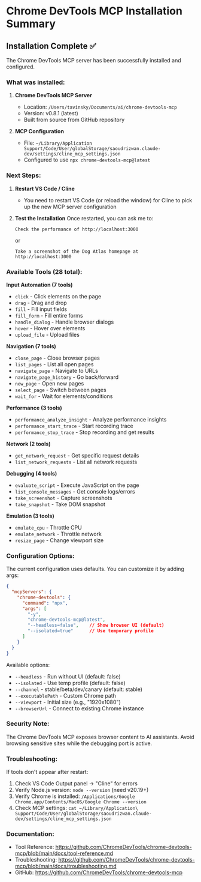 # Chrome DevTools MCP Installation Summary

## Installation Complete ✅

The Chrome DevTools MCP server has been successfully installed and configured.

### What was installed:

1. **Chrome DevTools MCP Server** 
   - Location: `/Users/tavinsky/Documents/ai/chrome-devtools-mcp`
   - Version: v0.8.1 (latest)
   - Built from source from GitHub repository

2. **MCP Configuration**
   - File: `~/Library/Application Support/Code/User/globalStorage/saoudrizwan.claude-dev/settings/cline_mcp_settings.json`
   - Configured to use `npx chrome-devtools-mcp@latest`

### Next Steps:

1. **Restart VS Code / Cline**
   - You need to restart VS Code (or reload the window) for Cline to pick up the new MCP server configuration

2. **Test the Installation**
   Once restarted, you can ask me to:
   ```
   Check the performance of http://localhost:3000
   ```
   or
   ```
   Take a screenshot of the Dog Atlas homepage at http://localhost:3000
   ```

### Available Tools (28 total):

**Input Automation (7 tools)**
- `click` - Click elements on the page
- `drag` - Drag and drop
- `fill` - Fill input fields
- `fill_form` - Fill entire forms
- `handle_dialog` - Handle browser dialogs
- `hover` - Hover over elements
- `upload_file` - Upload files

**Navigation (7 tools)**
- `close_page` - Close browser pages
- `list_pages` - List all open pages
- `navigate_page` - Navigate to URLs
- `navigate_page_history` - Go back/forward
- `new_page` - Open new pages
- `select_page` - Switch between pages
- `wait_for` - Wait for elements/conditions

**Performance (3 tools)**
- `performance_analyze_insight` - Analyze performance insights
- `performance_start_trace` - Start recording trace
- `performance_stop_trace` - Stop recording and get results

**Network (2 tools)**
- `get_network_request` - Get specific request details
- `list_network_requests` - List all network requests

**Debugging (4 tools)**
- `evaluate_script` - Execute JavaScript on the page
- `list_console_messages` - Get console logs/errors
- `take_screenshot` - Capture screenshots
- `take_snapshot` - Take DOM snapshot

**Emulation (3 tools)**
- `emulate_cpu` - Throttle CPU
- `emulate_network` - Throttle network
- `resize_page` - Change viewport size

### Configuration Options:

The current configuration uses defaults. You can customize it by adding args:

```json
{
  "mcpServers": {
    "chrome-devtools": {
      "command": "npx",
      "args": [
        "-y",
        "chrome-devtools-mcp@latest",
        "--headless=false",    // Show browser UI (default)
        "--isolated=true"      // Use temporary profile
      ]
    }
  }
}
```

Available options:
- `--headless` - Run without UI (default: false)
- `--isolated` - Use temp profile (default: false)
- `--channel` - stable/beta/dev/canary (default: stable)
- `--executablePath` - Custom Chrome path
- `--viewport` - Initial size (e.g., "1920x1080")
- `--browserUrl` - Connect to existing Chrome instance

### Security Note:

The Chrome DevTools MCP exposes browser content to AI assistants. Avoid browsing sensitive sites while the debugging port is active.

### Troubleshooting:

If tools don't appear after restart:
1. Check VS Code Output panel → "Cline" for errors
2. Verify Node.js version: `node --version` (need v20.19+)
3. Verify Chrome is installed: `/Applications/Google Chrome.app/Contents/MacOS/Google Chrome --version`
4. Check MCP settings: `cat ~/Library/Application\ Support/Code/User/globalStorage/saoudrizwan.claude-dev/settings/cline_mcp_settings.json`

### Documentation:

- Tool Reference: https://github.com/ChromeDevTools/chrome-devtools-mcp/blob/main/docs/tool-reference.md
- Troubleshooting: https://github.com/ChromeDevTools/chrome-devtools-mcp/blob/main/docs/troubleshooting.md
- GitHub: https://github.com/ChromeDevTools/chrome-devtools-mcp
